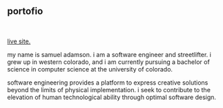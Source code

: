 ## portofio
<br/>

[live site.](https://samueladamson.github.io)

my name is samuel adamson. i am a software engineer and streetlifter. i grew up in western colorado, and i am currently pursuing a bachelor of science in computer science at the university of colorado.

software engineering provides a platform to express creative solutions beyond the limits of physical implementation. i seek to contribute to the elevation of human technological ability through optimal software design. 
